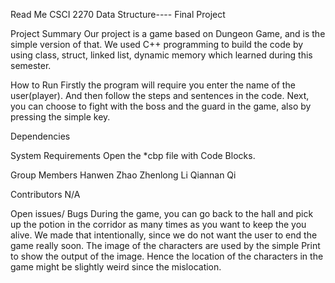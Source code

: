 Read Me 
CSCI 2270 Data Structure---- Final Project


Project Summary
            Our project is a game based on Dungeon Game, and is the simple version of that. We used C++ programming to build the code by using class, struct, linked list, dynamic memory which learned during this semester.


How to Run
            Firstly the program will require you enter the name of the user(player).
            And then follow the steps and sentences in the code.
            Next, you can choose to fight with the boss and the guard in the game, also by pressing the simple key.


Dependencies


System Requirements
            Open the  *cbp file with Code Blocks.


Group Members
            Hanwen Zhao
            Zhenlong Li
            Qiannan Qi

Contributors
	N/A

Open issues/ Bugs
During the game, you can go back to the hall and pick up the potion in the corridor as many times as you want to keep the you alive. We made that intentionally, since we do not want the user to end the game really soon.
The image of the characters are used by the simple Print to show the output of the image. Hence the location of the characters in the game might be slightly weird since the mislocation.


